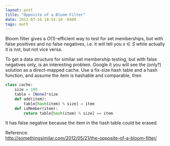 ```yaml
---
layout: post
title: "Opposite of a Bloom Filter"
date: 2012-07-16 18:54:10 -0400
tags: math
---
```

Bloom filter gives a $O(1)$-efficient way to test for set memberships, but with false positives and no false negatives, i.e. it will tell you $x\in S$ while actually it is not, but not vice versa.

To get a data structure for similar set membership testing, but with false negatives only, is an interesting problem. Google it you will see the (only?) solution as a direct-mapped cache. Use a fix-size hash table and a hash function, and assume the item is hashable and comparable, then

``` python
class cache:
    size = 100
    table = [None]*size
    def add(item):
        table[hash(item) % size] = item
    def isMember(item):
        return table[hash(item) % size] == item
```

It has false negative because the item in the hash table could be erased.

Reference:  
<http://somethingsimilar.com/2012/05/21/the-opposite-of-a-bloom-filter/>
